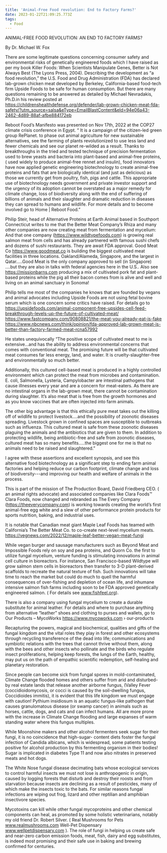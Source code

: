 ```yaml
---
title: 'Animal-Free Food revolution: End to Factory Farms?'
date: 2023-01-22T21:09:25.773Z
tags:
  - Food
---
```

ANIMAL-FREE FOOD REVOLUTION: AN END TO FACTORY FARMS?

By Dr. Michael W. Fox

There are some legitimate questions concerning consumer safety and environmental risks of genetically engineered foods which I have raised as per my book Killer Foods: When Scientists Manipulate Genes, Better is Not Always Best (The Lyons Press, 2004). Describing the development as “a food revolution,” the U.S. Food and Drug Administration (FDA) has declared lab-grown chicken meat developed by Berkeley, California-based food-tech firm Upside Foods to be safe for human consumption. But there are many questions remaining to be answered as detailed by  Michael Nevradakis, Ph.D.in his review posted at https://childrenshealthdefense.org/defender/lab-grown-chicken-meat-fda-safety/?utm_source=salsa&eType=EmailBlastContent&eId=94e06a43-2462-4d89-88af-afbe884172eb 


 Reboot Food’s Manifesto was presented on Nov 17th, 2022 at the COP27 climate crisis conference in Egypt. “ It is a campaign of the citizen-led green group RePlanet. to phase out animal agriculture for new sustainable alternatives, see the farming of plants revolutionized to use less land and fewer chemicals and see our planet re-wilded as a result. Thanks to breakthroughs in the tried and tested technique of precision fermentation used to brew yeasts and bacteria into plant-based and animal-free proteins, ( used widely to produce animal-free rennet and insulin), food innovators have now applied genetic engineering biotechnology to create animal-free proteins and fats that are biologically identical (and just as delicious) as those we currently get from poultry, fish, pigs and cattle.
This appropriate use of biotechnology needs government and private investor support and the urgency of its adoption cannot be overstated as a major remedy for climate change, loss of biodiversity along with the end of suffering of billions of animals and their slaughter and dramatic reduction in diseases they can spread to humans and wildlife. For more details and to become involved go to Home | Reboot Food.”


Philip Steir, head of Alternative Proteins at Earth Animal based in Southport Connecticut writes to me that the Better Meat Company’s Rhiza and many other companies are now creating meat from fermentation and mycelium: And that one company (https://www.wildtypefoods.com)  is growing real salmon meat from cells and has already partnered with famous sushi chefs and dozens of sushi restaurants. They are await FDA approval. Good Meat Co  https://www.goodmeat.co  is building the biggest cultivated meat facilities in three locations. Oakland/Alameda, Singapore, and the largest in Qatar…..Good Meat is the only company approved to sell (in Singapore) ….but they are also in talks with  federal agencies here in the U.S.. Also see  https://missionbarns.com producing a mix of cultivated pork fat and plant-based proteins while the pig all their bacon comes from is alive and well and living on an animal sanctuary in Sonoma!


 Philip tells me most of the companies he knows that are founded by vegans and animal advocates including Upside Foods are not using fetal bovine serum which is one concern some critics have raised. For details go to
https://upsidefoods.com/animal-component-free-upsides-cell-feed-breakthrough-levels-up-the-future-of-cultivated-meat/
https://www.fastcompany.com/90808821/the-meat-you-already-eat-is-fake
 https://www.nbcnews.com/think/opinion/fda-approved-lab-grown-meat-is-better-than-factory-farmed-meat-rcna57992

 He states unequivocally “The positive scope of cultivated meat to me is extensive…and has the ability to address environmental concerns that comes with conventional meat. The promising future will be that cultivated meat consumes far less energy, land, and water. It is cruelty-slaughter-free and environmentally so much better.

 Additionally, this cultured cell-based meat is produced in a highly controlled environment which can protect the meat from microbes and contamination. E. coli, Salmonella, Lysteria, Campylobacter are intestinal pathogens that cause illnesses every year and are a concern for meat-eaters. As there are no intestinal organs in the lab-grown meat, there cannot be contamination during slaughter. It’s also meat that is free from the growth hormones and as you know vaccines that are often injected into farm animals. 

The other big advantage is that this ethically pure meat takes out the killing off of wildlife to protect livestock….and the possibility of zoonotic diseases spreading. Livestock grown in confined spaces are susceptible to outbreaks such as influenza. This cultured meat is safe from these zoonotic diseases plaguing the animals and the antibiotics that are given to them. In addition to protecting wildlife, being antibiotic-free and safe from zoonotic diseases, cultured meat has so many benefits…..the biggest one for me is that no animals need to be raised and slaughtered.”


I agree with these assertions and excellent synopsis, and see this alternative food biotechnology as a significant step to ending farm animal factories and helping reduce our carbon footprint, climate change and loss of biodiversity---and improving our health and welfare of animals in the process.
 
This is part of the mission of The Production Board, David Friedberg CEO. ( an animal rights advocate) and associated companies like Clara Foods™ Clara Foods, now changed and rebranded as The Every Company (https://theeverycompany.com) is working towards creating the world’s first animal-free egg white and a slew of other performance protein products for sports nutrition, baking, and industrial uses.

It is notable that Canadian meat giant Maple Leaf Foods has teamed with California’s The Better Meat Co. to co-create next-level mycelium meats. https://vegnews.com/2022/12/maple-leaf-better-vegan-meat-fungi


While vegan burger and sausage manufacturers such as Beyond Meat and Impossible Foods rely on soy and pea proteins, and Quorn Co. the first to utilize fungal mycelium, venture funding is stimulating innovations in animal cell culture in bioreactors. For instance, San Francisco-based Wildtype will grow salmon stem cells in bioreactors then transfer to 3-D plant-derived scaffolds to recreate the natural texture of fish. Such innovations will take time to reach the market but could do much to quell the harmful consequences of over-fishing and depletion of ocean life, and inhumane intensive salmon fish farms including soon to be FDA approved genetically engineered salmon. ( For details see www.fishfeel.org).


There is also a company using fungal mycelium to create a durable substitute for animal leather. For details and where to purchase anything from alternative “leather” shoes and clothing to purses and wallets, go to Our Products – MycoWorks https://www.mycoworks.com › our-products


Recapturing the powers, magical and biochemical, qualities and gifts of the fungal kingdom and the vital roles they play in forest and other ecosystems through recycling transference of the dead into life; communications and symbiotic relations with the trees that cannot thrive without them, along with the bees and other insects who pollinate and the birds who regulate insect proliferations, helping keep  forests, the lungs of the Earth, healthy, may put us on the path of empathic scientific redemption, self-healing and planetary restoration.


 Since people can become sick from fungal spores in mold-contaminated, Climate Change flooded homes and others suffer from arid and disturbed-by real estate lands that release another airborne fungus, (Valley Fever (coccidioidomycosis, or cocci is caused by the soil-dwelling fungus, Coccidioides immitis), it is evident that this life kingdom we must engage with caution! Pythium insidiosum is an aquatic fungus-like pathogen that causes granulomatous disease (or swamp cancer) in animals such as horses, cattle, dogs, and cats and can infect humans. All are more prone with the increase in Climate Change flooding and large expanses of warm standing water where this fungus multiples.


While Moonshine makers and other alcohol fermenters seek sugar for their fungi, it is no coincidence that high-sugar- content diets foster the fungal infection of Candida albicans, which is widespread, some patients testing positive for alcohol production by this fermenting organism in their bodies! Sugar is implicated in diabetes Type 11 and now also nitrates in preserved meats and hot dogs.


 The White Nose fungal disease decimating bats whose ecological services to control harmful insects we must not lose is anthropogenic in origin, caused by logging forests that disturb and destroy their roosts and from starvation because insects are declining as a result of pesticides, many of which make the insects toxic to the bats. For similar reasons fungal infections are wiping out frog, lizard and other reptilian and amphibian insectivore species.
  
 Mycotoxins can kill while other fungal mycoproteins and other chemical components can heal, as promoted by some holistic veterinarians, notably my old friend Dr. Robert Silver. ( Real Mushrooms for Pets www.realmushrooms.com Well-Pet Dispensary  www.wellpetdispensary.com ). The role of fungi in helping us create safe and near-zero carbon emission foods, meat, fish, dairy and egg substitutes, is indeed most promising and their safe use in baking and brewing confirmed for centuries.

